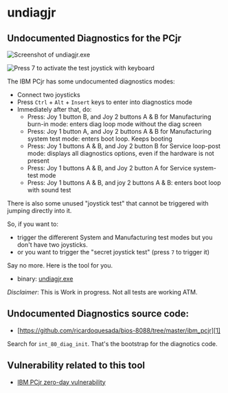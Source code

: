 # undiagjr

## Undocumented Diagnostics for the PCjr

![Screenshot of undiagjr.exe](https://lh3.googleusercontent.com/b6ReGx5kZIGEbKX_2FfMNFXiKowuK4mwa9ELjtXDiBAoah6YTZJz8pauX5BsTeXAnpmEvUFCcivjoCTCR-hpesvN4D-D1PBnmaIBtqQ-Cmhwhy2PfCc3YqfeS38soCNwX9UX-fArZk8)

![Press 7 to activate the test joystick with keyboard](https://lh3.googleusercontent.com/dOKcwze7HxfMKARkjBwKgqStodJdhGDlx3BVy7hCvFcdp3vp-0t1sDiV_jhi1-b0_DOx6S_kQ-Gu5P-Enkhko9ZbI2jQpw42RM3kL4_6v-yG_ZhQez2ocPKg8hmRt6WxE5wxzmunMbQ)


The IBM PCjr has some undocumented diagnostics modes:

*   Connect two joysticks
*   Press `Ctrl` + `Alt` + `Insert` keys to enter into diagnostics mode
*   Immediately after that, do:
    *   Press: Joy 1 button B, and Joy 2 buttons A & B for Manufacturing burn-in mode: enters diag loop mode without the diag screen
    *   Press: Joy 1 button A, and Joy 2 buttons A & B for Manufacturing system test mode: enters boot loop. Keeps booting
    *   Press: Joy 1 buttons A & B, and Joy 2 button B for Service loop-post mode: displays all diagnostics options, even if the hardware is not present
    *   Press: Joy 1 buttons A & B, and Joy 2 button A for Service system-test mode
    *   Press: Joy 1 buttons A & B, and joy 2 buttons A & B: enters boot loop with sound test

There is also some unused "joystick test" that cannot be triggered with jumping directly into it.

So, if you want to:

*   trigger the differerent System and Manufacturing test modes but you don't have two joysticks.
*   or you want to trigger the "secret joystick test" (press `7` to trigger it)

Say no more. Here is the tool for you.

* binary: [undiagjr.exe](https://github.com/ricardoquesada/pc-8088-misc/raw/master/undiagjr/undiagjr.exe)

_Disclaimer_: This is Work in progress. Not all tests are working ATM.


## Undocumented Diagnostics source code:

* [https://github.com/ricardoquesada/bios-8088/tree/master/ibm_pcjr][1]

Search for `int_80_diag_init`. That's the bootstrap for the diagnotics code.


## Vulnerability related to this tool

*   [IBM PCjr zero-day vulnerability][2]


[1]: https://github.com/ricardoquesada/bios-8088/tree/master/ibm_pcjr
[2]: https://retro.moe/2018/01/15/ibm-pcjr-zero-day-data-destroy-vulnerability/
